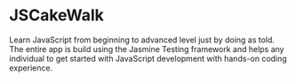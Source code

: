 JSCakeWalk
==========

Learn JavaScript from beginning to advanced level just by doing as told. The entire app is build using the Jasmine Testing framework and helps any individual to get started with JavaScript development with hands-on coding experience.
